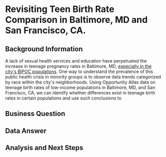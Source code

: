# Revisiting Teen Birth Rate Comparison in Baltimore, MD and San Francisco, CA. 
## Background Information 
A lack of sexual health services and education have perpetuated the increase in teenage pregnancy rates in Baltimore, MD, [especially in the city's BIPOC populations](https://health.baltimorecity.gov/node/170). One way to understand the prevalence of this public health crisis in minority groups is to observe data trends categorized by race within the city's neighborhoods. Using Opportunity Atlas data on teenage birth rates of low-income populations in Baltimore, MD, and San Francisco, CA, we can identify whether differences exist in teenage birth rates in certain populations and use such conclusions to 
## Business Question 

## Data Answer 

## Analysis and Next Steps 

